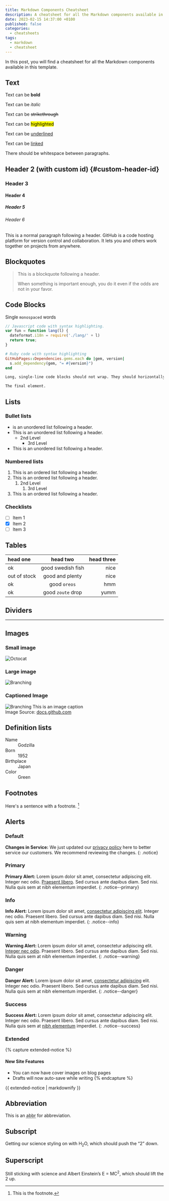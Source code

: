 ```yaml
---
title: Markdown Components Cheatsheet
description: A cheatsheet for all the Markdown components available in this template.
date: 2023-02-15 14:37:00 +0100
published: false
categories:
  - cheatsheets
tags:
  - markdown
  - cheatsheet
---
```


In this post, you will find a cheatsheet for all the Markdown components available in this template. 

## Text

Text can be **bold**

Text can be _italic_

Text can be ~~strikethrough~~

Text can be <mark>highlighted</mark>

Text can be <ins>underlined</ins>

Text can be [linked](#)

There should be whitespace between paragraphs.

## Header 2 (with custom id) {#custom-header-id}

### Header 3

#### Header 4

##### Header 5

###### Header 6

This is a normal paragraph following a header. GitHub is a code hosting platform for version control and collaboration. It lets you and others work together on projects from anywhere.

## Blockquotes

> This is a blockquote following a header.
>
> When something is important enough, you do it even if the odds are not in your favor.

## Code Blocks

Single `monospaced` words

```js
// Javascript code with syntax highlighting.
var fun = function lang(l) {
  dateformat.i18n = require('./lang/' + l)
  return true;
}
```

```ruby
# Ruby code with syntax highlighting
GitHubPages::Dependencies.gems.each do |gem, version|
  s.add_dependency(gem, "= #{version}")
end
```

```txt
Long, single-line code blocks should not wrap. They should horizontally scroll if they are too long. This line should be long enough to demonstrate this.
```

```txt
The final element.
```

## Lists

### Bullet lists

* is an unordered list following a header.
* This is an unordered list following a header.
  * 2nd Level
    * 3rd Level
* This is an unordered list following a header.

### Numbered lists

1. This is an ordered list following a header.
2. This is an ordered list following a header.
    1. 2nd Level
        1. 3rd Level
3. This is an ordered list following a header.

### Checklists

* [ ] Item 1
* [X] Item 2
* [ ] Item 3

## Tables

| head one     |     head two      | head three |
| :----------- | :---------------: | ---------: |
| ok           | good swedish fish |       nice |
| out of stock |  good and plenty  |       nice |
| ok           |   good `oreos`    |        hmm |
| ok           | good `zoute` drop |       yumm |

## Dividers

---

## Images

### Small image

![Octocat](https://github.githubassets.com/images/icons/emoji/octocat.png)

### Large image

![Branching](https://docs.github.com/assets/cb-23923/images/help/repository/branching.png)

### Captioned Image

![Branching](https://docs.github.com/assets/cb-23923/images/help/repository/branching.png)
This is an image caption  
Image Source: [docs.github.com](https://docs.github.com)

## Definition lists

<dl>
<dt>Name</dt>
<dd>Godzilla</dd>
<dt>Born</dt>
<dd>1952</dd>
<dt>Birthplace</dt>
<dd>Japan</dd>
<dt>Color</dt>
<dd>Green</dd>
</dl>

## Footnotes

Here's a sentence with a footnote. [^1]

[^1]: This is the footnote.

## Alerts

### Default

**Changes in Service:** We just updated our [privacy policy](#) here to better service our customers. We recommend reviewing the changes.
{: .notice}

### Primary

**Primary Alert:** Lorem ipsum dolor sit amet, consectetur adipiscing elit. Integer nec odio. [Praesent libero](#). Sed cursus ante dapibus diam. Sed nisi. Nulla quis sem at nibh elementum imperdiet.
{: .notice--primary}

### Info

**Info Alert:** Lorem ipsum dolor sit amet, [consectetur adipiscing elit](#). Integer nec odio. Praesent libero. Sed cursus ante dapibus diam. Sed nisi. Nulla quis sem at nibh elementum imperdiet.
{: .notice--info}

### Warning

**Warning Alert:** Lorem ipsum dolor sit amet, consectetur adipiscing elit. [Integer nec odio](#). Praesent libero. Sed cursus ante dapibus diam. Sed nisi. Nulla quis sem at nibh elementum imperdiet.
{: .notice--warning}

### Danger

**Danger Alert:** Lorem ipsum dolor sit amet, [consectetur adipiscing](#) elit. Integer nec odio. Praesent libero. Sed cursus ante dapibus diam. Sed nisi. Nulla quis sem at nibh elementum imperdiet.
{: .notice--danger}

### Success

**Success Alert:** Lorem ipsum dolor sit amet, consectetur adipiscing elit. Integer nec odio. Praesent libero. Sed cursus ante dapibus diam. Sed nisi. Nulla quis sem at [nibh elementum](#) imperdiet.
{: .notice--success}

### Extended

{% capture extended-notice %}
#### New Site Features

* You can now have cover images on blog pages
* Drafts will now auto-save while writing
{% endcapture %}

<div class="notice--info">{{ extended-notice | markdownify }}</div>

## Abbreviation

This is an <abbr title="abbreviation">abbr</abbr> for abbreviation.

## Subscript

Getting our science styling on with H<sub>2</sub>O, which should push the “2” down.

## Superscript

Still sticking with science and Albert Einstein’s E = MC<sup>2</sup>, which should lift the 2 up.
